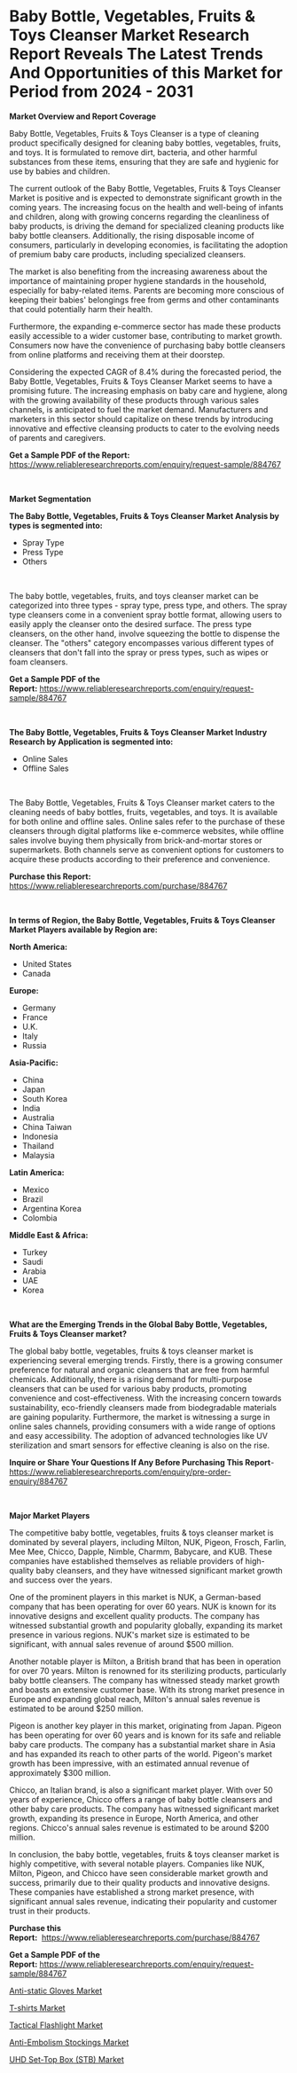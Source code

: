 <p><h1>Baby Bottle, Vegetables, Fruits & Toys Cleanser Market Research Report Reveals The Latest Trends And Opportunities of this Market for Period from 2024 - 2031</h1></p><p><strong>Market Overview and Report Coverage</strong></p>
<p><p>Baby Bottle, Vegetables, Fruits & Toys Cleanser is a type of cleaning product specifically designed for cleaning baby bottles, vegetables, fruits, and toys. It is formulated to remove dirt, bacteria, and other harmful substances from these items, ensuring that they are safe and hygienic for use by babies and children.</p><p>The current outlook of the Baby Bottle, Vegetables, Fruits & Toys Cleanser Market is positive and is expected to demonstrate significant growth in the coming years. The increasing focus on the health and well-being of infants and children, along with growing concerns regarding the cleanliness of baby products, is driving the demand for specialized cleaning products like baby bottle cleansers. Additionally, the rising disposable income of consumers, particularly in developing economies, is facilitating the adoption of premium baby care products, including specialized cleansers.</p><p>The market is also benefiting from the increasing awareness about the importance of maintaining proper hygiene standards in the household, especially for baby-related items. Parents are becoming more conscious of keeping their babies' belongings free from germs and other contaminants that could potentially harm their health.</p><p>Furthermore, the expanding e-commerce sector has made these products easily accessible to a wider customer base, contributing to market growth. Consumers now have the convenience of purchasing baby bottle cleansers from online platforms and receiving them at their doorstep.</p><p>Considering the expected CAGR of 8.4% during the forecasted period, the Baby Bottle, Vegetables, Fruits & Toys Cleanser Market seems to have a promising future. The increasing emphasis on baby care and hygiene, along with the growing availability of these products through various sales channels, is anticipated to fuel the market demand. Manufacturers and marketers in this sector should capitalize on these trends by introducing innovative and effective cleansing products to cater to the evolving needs of parents and caregivers.</p></p>
<p><strong>Get a Sample PDF of the Report:</strong> <a href="https://www.reliableresearchreports.com/enquiry/request-sample/884767">https://www.reliableresearchreports.com/enquiry/request-sample/884767</a></p>
<p>&nbsp;</p>
<p><strong>Market Segmentation</strong></p>
<p><strong>The Baby Bottle, Vegetables, Fruits & Toys Cleanser Market Analysis by types is segmented into:</strong></p>
<p><ul><li>Spray Type</li><li>Press Type</li><li>Others</li></ul></p>
<p>&nbsp;</p>
<p><p>The baby bottle, vegetables, fruits, and toys cleanser market can be categorized into three types - spray type, press type, and others. The spray type cleansers come in a convenient spray bottle format, allowing users to easily apply the cleanser onto the desired surface. The press type cleansers, on the other hand, involve squeezing the bottle to dispense the cleanser. The "others" category encompasses various different types of cleansers that don't fall into the spray or press types, such as wipes or foam cleansers.</p></p>
<p><strong>Get a Sample PDF of the Report:</strong>&nbsp;<a href="https://www.reliableresearchreports.com/enquiry/request-sample/884767">https://www.reliableresearchreports.com/enquiry/request-sample/884767</a></p>
<p>&nbsp;</p>
<p><strong>The Baby Bottle, Vegetables, Fruits & Toys Cleanser Market Industry Research by Application is segmented into:</strong></p>
<p><ul><li>Online Sales</li><li>Offline Sales</li></ul></p>
<p>&nbsp;</p>
<p><p>The Baby Bottle, Vegetables, Fruits & Toys Cleanser market caters to the cleaning needs of baby bottles, fruits, vegetables, and toys. It is available for both online and offline sales. Online sales refer to the purchase of these cleansers through digital platforms like e-commerce websites, while offline sales involve buying them physically from brick-and-mortar stores or supermarkets. Both channels serve as convenient options for customers to acquire these products according to their preference and convenience.</p></p>
<p><strong>Purchase this Report:</strong>&nbsp; <a href="https://www.reliableresearchreports.com/purchase/884767">https://www.reliableresearchreports.com/purchase/884767</a></p>
<p>&nbsp;</p>
<p><strong>In terms of Region, the Baby Bottle, Vegetables, Fruits & Toys Cleanser Market Players available by Region are:</strong></p>
<p>
    <p> <strong> North America: </strong>
        <ul>
            <li>United States</li>
            <li>Canada</li>
        </ul>
        </p> 
    <p> <strong> Europe: </strong>
        <ul>
            <li>Germany</li>
            <li>France</li>
            <li>U.K.</li>
            <li>Italy</li>
            <li>Russia</li>
        </ul>
        </p> 
    <p> <strong> Asia-Pacific: </strong>
        <ul>
            <li>China</li>
            <li>Japan</li>
            <li>South Korea</li>
            <li>India</li>
            <li>Australia</li>
            <li>China Taiwan</li>
            <li>Indonesia</li>
            <li>Thailand</li>
            <li>Malaysia</li>
        </ul>
        </p> 
    <p> <strong> Latin America: </strong>
        <ul>
            <li>Mexico</li>
            <li>Brazil</li>
            <li>Argentina Korea</li>
            <li>Colombia</li>
        </ul>
        </p> 
    <p> <strong> Middle East & Africa: </strong>
        <ul>
            <li>Turkey</li>
            <li>Saudi</li>
            <li>Arabia</li>
            <li>UAE</li>
            <li>Korea</li>
        </ul>
    </p>
    </p>
<p>&nbsp;</p>
<p><strong>What are the Emerging Trends in the Global Baby Bottle, Vegetables, Fruits & Toys Cleanser market?</strong></p>
<p><p>The global baby bottle, vegetables, fruits & toys cleanser market is experiencing several emerging trends. Firstly, there is a growing consumer preference for natural and organic cleansers that are free from harmful chemicals. Additionally, there is a rising demand for multi-purpose cleansers that can be used for various baby products, promoting convenience and cost-effectiveness. With the increasing concern towards sustainability, eco-friendly cleansers made from biodegradable materials are gaining popularity. Furthermore, the market is witnessing a surge in online sales channels, providing consumers with a wide range of options and easy accessibility. The adoption of advanced technologies like UV sterilization and smart sensors for effective cleaning is also on the rise.</p></p>
<p><strong>Inquire or Share Your Questions If Any Before Purchasing This Report</strong>- <a href="https://www.reliableresearchreports.com/enquiry/pre-order-enquiry/884767">https://www.reliableresearchreports.com/enquiry/pre-order-enquiry/884767</a></p>
<p>&nbsp;</p>
<p><strong>Major Market Players</strong></p>
<p><p>The competitive baby bottle, vegetables, fruits & toys cleanser market is dominated by several players, including Milton, NUK, Pigeon, Frosch, Farlin, Mee Mee, Chicco, Dapple, Nimble, Charmm, Babycare, and KUB. These companies have established themselves as reliable providers of high-quality baby cleansers, and they have witnessed significant market growth and success over the years.</p><p>One of the prominent players in this market is NUK, a German-based company that has been operating for over 60 years. NUK is known for its innovative designs and excellent quality products. The company has witnessed substantial growth and popularity globally, expanding its market presence in various regions. NUK's market size is estimated to be significant, with annual sales revenue of around $500 million.</p><p>Another notable player is Milton, a British brand that has been in operation for over 70 years. Milton is renowned for its sterilizing products, particularly baby bottle cleansers. The company has witnessed steady market growth and boasts an extensive customer base. With its strong market presence in Europe and expanding global reach, Milton's annual sales revenue is estimated to be around $250 million.</p><p>Pigeon is another key player in this market, originating from Japan. Pigeon has been operating for over 60 years and is known for its safe and reliable baby care products. The company has a substantial market share in Asia and has expanded its reach to other parts of the world. Pigeon's market growth has been impressive, with an estimated annual revenue of approximately $300 million.</p><p>Chicco, an Italian brand, is also a significant market player. With over 50 years of experience, Chicco offers a range of baby bottle cleansers and other baby care products. The company has witnessed significant market growth, expanding its presence in Europe, North America, and other regions. Chicco's annual sales revenue is estimated to be around $200 million.</p><p>In conclusion, the baby bottle, vegetables, fruits & toys cleanser market is highly competitive, with several notable players. Companies like NUK, Milton, Pigeon, and Chicco have seen considerable market growth and success, primarily due to their quality products and innovative designs. These companies have established a strong market presence, with significant annual sales revenue, indicating their popularity and customer trust in their products.</p></p>
<p><strong>Purchase this Report:</strong>&nbsp;&nbsp;<a href="https://www.reliableresearchreports.com/purchase/884767">https://www.reliableresearchreports.com/purchase/884767</a></p>
<p></p>
<p><strong>Get a Sample PDF of the Report:</strong>&nbsp;<a href="https://www.reliableresearchreports.com/enquiry/request-sample/884767">https://www.reliableresearchreports.com/enquiry/request-sample/884767</a></p>
<p><p><a href="https://github.com/gulaimolin/Market-Research-Report-List-2/blob/main/anti-static-gloves-market.md">Anti-static Gloves Market</a></p><p><a href="https://github.com/ruslanpoljakovrd177/Market-Research-Report-List-2/blob/main/t-shirts-market.md">T-shirts Market</a></p><p><a href="https://github.com/grishafomin4852/Market-Research-Report-List-2/blob/main/tactical-flashlight-market.md">Tactical Flashlight Market</a></p><p><a href="https://github.com/dziulagalemab/Market-Research-Report-List-2/blob/main/anti-embolism-stockings-market.md">Anti-Embolism Stockings Market</a></p><p><a href="https://github.com/abbypearson7765/Market-Research-Report-List-2/blob/main/uhd-set-top-box-stb-market.md">UHD Set-Top Box (STB) Market</a></p></p>